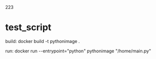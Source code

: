 223
# test_script

build:
docker build -t pythonimage .

run:
docker run --entrypoint="python" pythonimage "/home/main.py"
